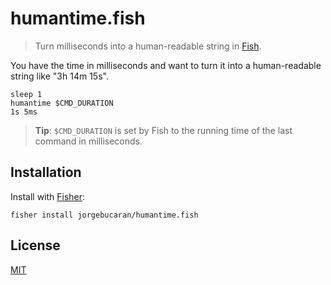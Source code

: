 # humantime.fish

> Turn milliseconds into a human-readable string in [Fish](https://fishshell.com).

You have the time in milliseconds and want to turn it into a human-readable string like "3h 14m 15s".

```fish
sleep 1
humantime $CMD_DURATION
1s 5ms
```

> **Tip**: `$CMD_DURATION` is set by Fish to the running time of the last command in milliseconds.

## Installation

Install with [Fisher](https://github.com/jorgebucaran/fisher):

```console
fisher install jorgebucaran/humantime.fish
```

## License

[MIT](LICENSE.md)
